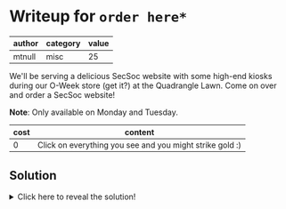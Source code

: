 # Writeup for `order here*`

| author | category | value |
|--------|----------|-------|
| mtnull |   misc   |   25  |

We'll be serving a delicious SecSoc website with some high-end kiosks during our O-Week store (get it?) at the Quadrangle Lawn. Come on over and order a SecSoc website!

**Note**: Only available on Monday and Tuesday.


| cost |                         content                          |
|------|----------------------------------------------------------|
|  0   | Click on everything you see and you might strike gold :) |

## Solution

<details>
<summary>Click here to reveal the solution!</summary>

### The Big Idea

Kiosk escaping by exploiting the mailto prompt on Windows.

### Walkthrough

1. Scroll down to the footer of the SecSoc website.
2. Click on the "committee@unswsecurity.com" email:
![Image 1](img/1.png)
3. Clicking this email will show a prompt requesting you to choose a default app to open emails. Exploit this by closing Microsoft Edge, which will take you to the desktop of the kiosk where the flag resides:
![Image 2](img/2.png)

### Flag(s)

- `OWEEK{htm1_t4st3s_n1c3}`

</details>

